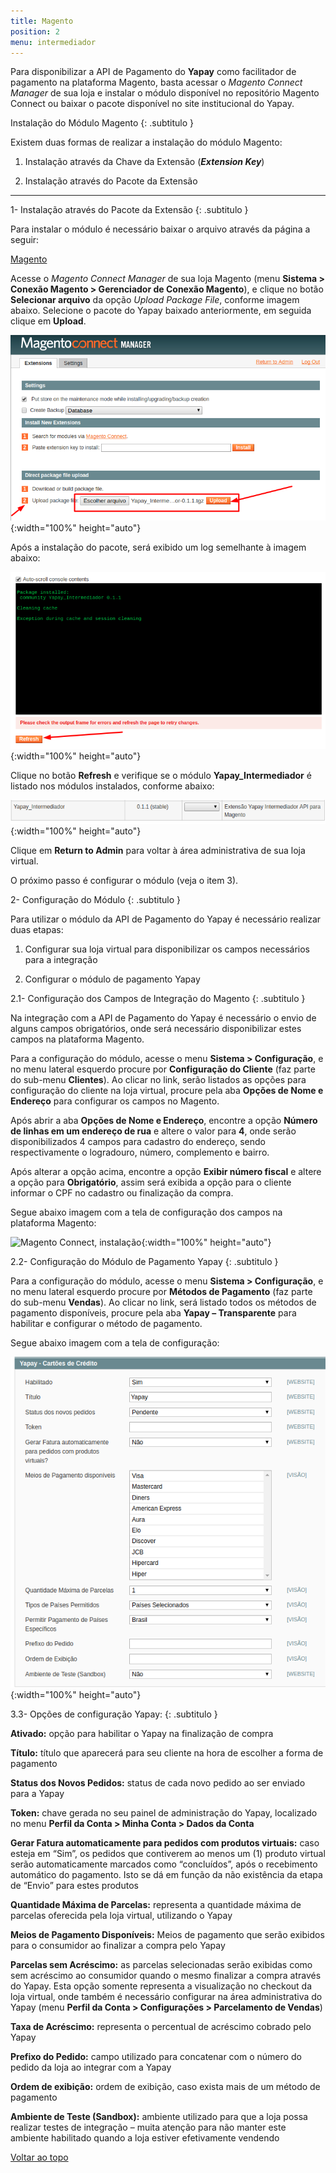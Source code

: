 ```yaml
---
title: Magento
position: 2
menu: intermediador
---
```


Para disponibilizar a API de Pagamento do **Yapay** como facilitador de pagamento na plataforma Magento, basta acessar o _Magento Connect Manager_ de sua loja e instalar o módulo disponível no repositório Magento Connect ou baixar o pacote disponível no site institucional do Yapay.

Instalação do Módulo Magento
{: .subtitulo }

Existem duas formas de realizar a instalação do módulo Magento:

1. Instalação através da Chave da Extensão (**_Extension Key_**)

2. Instalação através do Pacote da Extensão

---


1- Instalação através do Pacote da Extensão
{: .subtitulo }

Para instalar o módulo é necessário baixar o arquivo através da página a seguir:


<a href="http://integracao.traycheckout.com.br/documentacao/download/yapay/magento/Yapay_Intermediador-0.3.0.tgz" class="btn  btn-default btn-wide btn-call-to-action btnMagento"><i class="fa fa-arrow-circle-down" aria-hidden="true"></i>Magento</a>

Acesse o _Magento Connect Manager_ de sua loja Magento (menu **Sistema > Conexão Magento > Gerenciador de Conexão Magento**), e clique no botão **Selecionar arquivo** da opção _Upload Package File_, conforme imagem abaixo. Selecione o pacote do Yapay baixado anteriormente, em seguida clique em **Upload**.


![Magento Connect, instalação](/images/intermediador/conteudo/install_magento_4.png "Magento Connect, instalação"){:width="100%" height="auto"}

Após a instalação do pacote, será exibido um log semelhante à imagem abaixo:

![Magento Connect, instalação](/images/intermediador/conteudo/install_magento_5.png "Magento Connect, instalação"){:width="100%" height="auto"}

Clique no botão **Refresh** e verifique se o módulo **Yapay_Intermediador** é listado nos módulos instalados, conforme abaixo:

![Magento Connect, instalação](/images/intermediador/conteudo/install_magento_6.png "Magento Connect, instalação"){:width="100%" height="auto"}

Clique em **Return to Admin** para voltar à área administrativa de sua loja virtual.

O próximo passo é configurar o módulo (veja o item 3).


2- Configuração do Módulo
{: .subtitulo }

Para utilizar o módulo da API de Pagamento do Yapay é necessário realizar duas etapas:

1. Configurar sua loja virtual para disponibilizar os campos necessários para a integração

2. Configurar o módulo de pagamento Yapay


2.1- Configuração dos Campos de Integração do Magento
{: .subtitulo }

Na integração com a API de Pagamento do Yapay é necessário o envio de alguns campos obrigatórios, onde será necessário disponibilizar estes campos na plataforma Magento.

Para a configuração do módulo, acesse o menu **Sistema > Configuração**, e no menu lateral esquerdo procure por **Configuração do Cliente** (faz parte do sub-menu **Clientes**). Ao clicar no link, serão listados as opções para configuração do cliente na loja virtual, procure pela aba **Opções de Nome e Endereço** para configurar os campos no Magento.

Após abrir a aba **Opções de Nome e Endereço**, encontre a opção **Número de linhas em um endereço de rua** e altere o valor para **4**, onde serão disponibilizados 4 campos para cadastro do endereço, sendo respectivamente o logradouro, número, complemento e bairro.

Após alterar a opção acima, encontre a opção **Exibir número fiscal** e altere a opção para **Obrigatório**, assim será exibida a opção para o cliente informar o CPF no cadastro ou finalização da compra.

Segue abaixo imagem com a tela de configuração dos campos na plataforma Magento:

![Magento Connect, instalação](/images/intermediador/conteudo/install_magento_7.png "Magento Connect, instalação"){:width="100%" height="auto"}


2.2- Configuração do Módulo de Pagamento Yapay
{: .subtitulo }

Para a configuração do módulo, acesse o menu **Sistema > Configuração**, e no menu lateral esquerdo procure por **Métodos de Pagamento** (faz parte do sub-menu **Vendas**). Ao clicar no link, será listado todos os métodos de pagamento disponíveis, procure pela aba **Yapay – Transparente** para habilitar e configurar o método de pagamento.

Segue abaixo imagem com a tela de configuração:

![Magento Connect, instalação](/images/intermediador/conteudo/install_magento_8.png "Magento Connect, instalação"){:width="100%" height="auto"}


3.3- Opções de configuração Yapay:
{: .subtitulo }

**Ativado:** opção para habilitar o Yapay na finalização de compra

**Título:** título que aparecerá para seu cliente na hora de escolher a forma de pagamento

**Status dos Novos Pedidos:** status de cada novo pedido ao ser enviado para a Yapay

**Token:** chave gerada no seu painel de administração do Yapay, localizado no menu **Perfil da Conta > Minha Conta > Dados da Conta**

**Gerar Fatura automaticamente para pedidos com produtos virtuais:** caso esteja em “Sim”, os pedidos que contiverem ao menos um (1) produto virtual serão automaticamente marcados como “concluídos”, após o recebimento automático do pagamento. Isto se dá em função da não existência da etapa de “Envio” para estes produtos

**Quantidade Máxima de Parcelas:** representa a quantidade máxima de parcelas oferecida pela loja virtual, utilizando o Yapay

**Meios de Pagamento Disponíveis:** Meios de pagamento que serão exibidos para o consumidor ao finalizar a compra pelo Yapay

**Parcelas sem Acréscimo:** as parcelas selecionadas serão exibidas como sem acréscimo ao consumidor quando o mesmo finalizar a compra através do Yapay. Esta opção somente representa a visualização no checkout da loja virtual, onde também é necessário configurar na área administrativa do Yapay (menu **Perfil da Conta > Configurações > Parcelamento de Vendas**)

**Taxa de Acréscimo:** representa o percentual de acréscimo cobrado pelo Yapay

**Prefixo do Pedido:** campo utilizado para concatenar com o número do pedido da loja ao integrar com a Yapay

**Ordem de exibição:** ordem de exibição, caso exista mais de um método de pagamento

**Ambiente de Teste (Sandbox):** ambiente utilizado para que a loja possa realizar testes de integração – muita atenção para não manter este ambiente habilitado quando a loja estiver efetivamente vendendo


<div class="voltar-ao-topo"><a href="#"><i class="fa fa-arrow-up" aria-hidden="true"></i>Voltar ao topo</a></div>